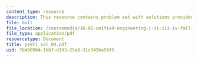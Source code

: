 ```yaml
---
content_type: resource
description: This resource contains problem set with solutions provided by the professor.
file: null
file_location: /coursemedia/16-01-unified-engineering-i-ii-iii-iv-fall-2005-spring-2006/7b4989841bb7d19325e831c745ba59f5_pset1_sol_04.pdf
file_type: application/pdf
resourcetype: Document
title: pset1_sol_04.pdf
uid: 7b498984-1bb7-d193-25e8-31c745ba59f5
---
```


